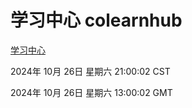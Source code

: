 # 学习中心 colearnhub
[学习中心](http://219.139.197.74:56308/colearnhub/)

2024年 10月 26日 星期六 21:00:02 CST

2024年 10月 26日 星期六 13:00:02 GMT
